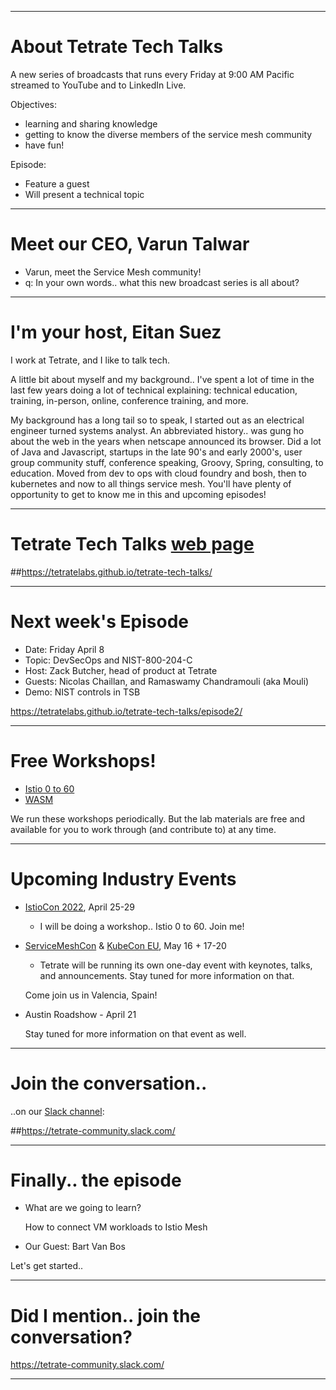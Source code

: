 
---
# About Tetrate Tech Talks

A new series of broadcasts that runs every Friday at 9:00 AM Pacific
  streamed to YouTube and to LinkedIn Live.

Objectives:

- learning and sharing knowledge
- getting to know the diverse members of the service mesh community
- have fun!

Episode:

- Feature a guest
- Will present a technical topic

---
# Meet our CEO, Varun Talwar

- Varun, meet the Service Mesh community!
- q: In your own words.. what this new broadcast series is all about?

---
# I'm your host, Eitan Suez

I work at Tetrate, and I like to talk tech.

A little bit about myself and my background..
I've spent a lot of time in the last few years doing a lot of technical explaining:
  technical education, training, in-person, online, conference training, and more.

My background has a long tail so to speak, I started out as an electrical engineer turned systems analyst.
An abbreviated history.. was gung ho about the web in the years when netscape announced its browser.
Did a lot of Java and Javascript, startups in the late 90's and early 2000's, user group community stuff, conference speaking, Groovy, Spring, consulting, to education.  Moved from dev to ops with cloud foundry and bosh, then to kubernetes and now to all things service mesh.
You'll have plenty of opportunity to get to know me in this and upcoming episodes!

---
# Tetrate Tech Talks [web page](https://tetratelabs.github.io/tetrate-tech-talks/)

##https://tetratelabs.github.io/tetrate-tech-talks/

---
# Next week's Episode

  - Date: Friday April 8
  - Topic: DevSecOps and NIST-800-204-C
  - Host: Zack Butcher, head of product at Tetrate
  - Guests: Nicolas Chaillan, and Ramaswamy Chandramouli (aka Mouli)
  - Demo: NIST controls in TSB

  https://tetratelabs.github.io/tetrate-tech-talks/episode2/

---
# Free Workshops!

- [Istio 0 to 60](https://tetratelabs.github.io/istio-0to60/)
- [WASM](https://tetratelabs.github.io/wasm-workshop/)

We run these workshops periodically.  But the lab materials are free and available for you to work through (and contribute to) at any time.

---
# Upcoming Industry Events

- [IstioCon 2022](https://events.istio.io/istiocon-2022/), April 25-29

    - I will be doing a workshop.. Istio 0 to 60. Join me!

- [ServiceMeshCon](https://events.linuxfoundation.org/servicemeshcon-europe/) & [KubeCon EU](https://events.linuxfoundation.org/kubecon-cloudnativecon-europe/), May 16 + 17-20

    - Tetrate will be running its own one-day event with keynotes, talks, and announcements.
      Stay tuned for more information on that.

    Come join us in Valencia, Spain!

- Austin Roadshow - April 21

    Stay tuned for more information on that event as well.

---
# Join the conversation..

..on our [Slack channel](https://tetrate-community.slack.com/):

##https://tetrate-community.slack.com/

---
# Finally.. the episode

- What are we going to learn?

    How to connect VM workloads to Istio Mesh

- Our Guest: Bart Van Bos

Let's get started..


---
# Did I mention.. join the conversation?

https://tetrate-community.slack.com/

---